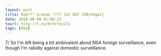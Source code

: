 ```yaml
---
layout: post
title: Rob??? Graham ???? [at DEF CON/Vegas]
date: 2018-08-08 01:00:22
tourl: http://t.co/9cYcfxcC7y
tags: [NSA]
---
```

7/ So I'm left being a bit ambivalent about NSA foreign surveillance, even though I'm rabidly against domestic surveillance.